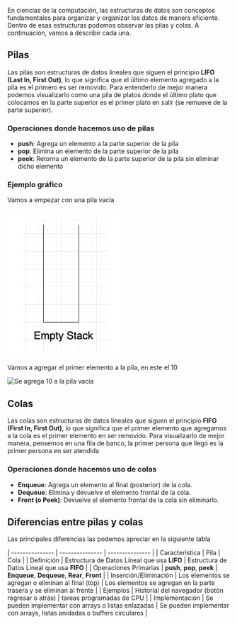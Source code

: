 En ciencias de la computación, las estructuras de datos son conceptos fundamentales para organizar y organizar los datos de manera eficiente. Dentro de esas estructuras podemos observar las pilas y colas. A continuación, vamos a describir cada una.

## Pilas

Las pilas son estructuras de datos lineales que siguen el principio **LIFO (Last In, First Out)**, lo que significa que el último elemento agregado a la pila es el primero es ser removido. Para entenderlo de mejor manera podemos visualizarlo como una pila de platos donde el último plato que colocamos en la parte superior es el primer plato en salir (se remueve de la parte superior).

### Operaciones donde hacemos uso de **pilas**

- **push**: Agrega un elemento a la parte superior de la pila
- **pop**: Elimina un elemento de la parte superior de la pila  
- **peek**: Retorna un elemento de la parte superior de la pila sin eliminar dicho elemento

### Ejemplo gráfico

Vamos a empezar con una pila vacía

![Pila vacía](./images/empty_stack.png)

Vamos a agregar el primer elemento a la pila, en este el 10

![Se agrega 10 a la pila vacía](./images/added_10_to_stack.png.png)

## Colas

Las colas son estructuras de datos lineales que siguen el principio **FIFO (First In, First Out)**, lo que significa que el primer elemento que agregamos a la cola es el primer elemento en ser removido. Para visualizarlo de mejor manera, pensemos en una fila de banco, la primer persona que llegó es la primer persona en ser atendida

### Operaciones donde hacemos uso de **colas**

- **Enqueue**: Agrega un elemento al final (posterior) de la cola.
- **Dequeue**: Elimina y devuelve el elemento frontal de la cola.
- **Front (o Peek)**: Devuelve el elemento frontal de la cola sin eliminarlo.

## Diferencias entre pilas y colas

Las principales diferencias las podemos apreciar en la siguiente tabla

| ---------------       | ---------------                                     | ---------------                                                        |
| Característica        | Pila                                                | Cola                                                                   |
| Definición            | Estructura de Datos Lineal que usa **LIFO**         | Estructura de Datos Lineal que usa **FIFO**                            |
| Operaciones Primarias | **push**, **pop**, **peek**                         | **Enqueue**, **Dequeue**, **Rear**, **Front**                          |
| Inserción/Eliminación | Los elementos se agregan o eliminan al final (top)  | Los elementos se agregan en la parte trasera y se eliminan al frente   |
| Ejemplos              | Historial del navegador (botón regresar o atrás)    | tareas programadas de CPU                                              |
| Implementación        | Se pueden implementar con arrays o listas enlazadas | Se pueden implementar con arrays, listas anidadas o buffers circulares |
